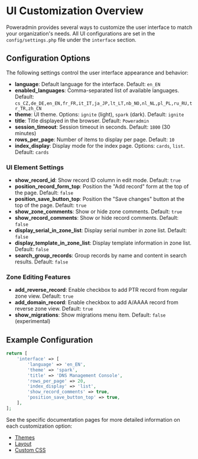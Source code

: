 # UI Customization Overview

Poweradmin provides several ways to customize the user interface to match your organization's needs. All UI configurations are set in the `config/settings.php` file under the `interface` section.

## Configuration Options

The following settings control the user interface appearance and behavior:

- **language**: Default language for the interface. Default: `en_EN`
- **enabled_languages**: Comma-separated list of available languages. Default: `cs_CZ,de_DE,en_EN,fr_FR,it_IT,ja_JP,lt_LT,nb_NO,nl_NL,pl_PL,ru_RU,tr_TR,zh_CN`
- **theme**: UI theme. Options: `ignite` (light), `spark` (dark). Default: `ignite`
- **title**: Title displayed in the browser. Default: `Poweradmin`
- **session_timeout**: Session timeout in seconds. Default: `1800` (30 minutes)
- **rows_per_page**: Number of items to display per page. Default: `10`
- **index_display**: Display mode for the index page. Options: `cards`, `list`. Default: `cards`

### UI Element Settings

- **show_record_id**: Show record ID column in edit mode. Default: `true`
- **position_record_form_top**: Position the "Add record" form at the top of the page. Default: `false`
- **position_save_button_top**: Position the "Save changes" button at the top of the page. Default: `true`
- **show_zone_comments**: Show or hide zone comments. Default: `true`
- **show_record_comments**: Show or hide record comments. Default: `false`
- **display_serial_in_zone_list**: Display serial number in zone list. Default: `false`
- **display_template_in_zone_list**: Display template information in zone list. Default: `false`
- **search_group_records**: Group records by name and content in search results. Default: `false`

### Zone Editing Features

- **add_reverse_record**: Enable checkbox to add PTR record from regular zone view. Default: `true`
- **add_domain_record**: Enable checkbox to add A/AAAA record from reverse zone view. Default: `true`
- **show_migrations**: Show migrations menu item. Default: `false` (experimental)

## Example Configuration

```php
return [
    'interface' => [
        'language' => 'en_EN',
        'theme' => 'spark',
        'title' => 'DNS Management Console',
        'rows_per_page' => 20,
        'index_display' => 'list',
        'show_record_comments' => true,
        'position_save_button_top' => true,
    ],
];
```

See the specific documentation pages for more detailed information on each customization option:

- [Themes](./themes.md)
- [Layout](./layout.md)
- [Custom CSS](./custom-css.md)